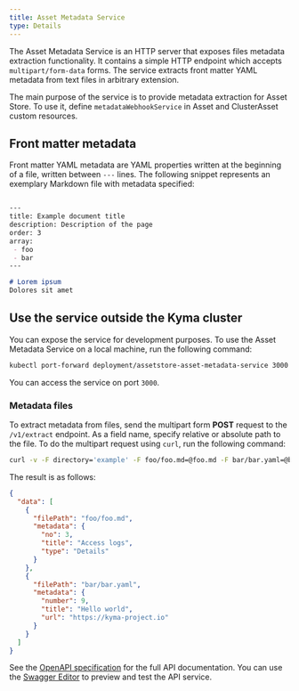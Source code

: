 ```yaml
---
title: Asset Metadata Service
type: Details
---
```


The Asset Metadata Service is an HTTP server that exposes files metadata extraction functionality. It contains a simple HTTP endpoint which accepts `multipart/form-data` forms. The service extracts front matter YAML metadata from text files in arbitrary extension.

The main purpose of the service is to provide metadata extraction for Asset Store. To use it, define `metadataWebhookService` in Asset and ClusterAsset custom resources.

## Front matter metadata

Front matter YAML metadata are YAML properties written at the beginning of a file, written between `---` lines. The following snippet represents an exemplary Markdown file with metadata specified:

```markdown

---
title: Example document title
description: Description of the page
order: 3
array:
 - foo
 - bar
---

# Lorem ipsum
Dolores sit amet

```

## Use the service outside the Kyma cluster

You can expose the service for development purposes. To use the Asset Metadata Service on a local machine, run the following command:

```bash
kubectl port-forward deployment/assetstore-asset-metadata-service 3000:3000 -n kyma-system
```

You can access the service on port `3000`.

### Metadata files

To extract metadata from files, send the multipart form **POST** request to the `/v1/extract` endpoint. As a field name, specify relative or absolute path to the file.
To do the multipart request using `curl`, run the following command:

```bash
curl -v -F directory='example' -F foo/foo.md=@foo.md -F bar/bar.yaml=@bar.yaml -F public=@archive.zip http://localhost:3000/v1/extract
```

The result is as follows:

```json
{
  "data": [
    {
      "filePath": "foo/foo.md",
      "metadata": {
        "no": 3,
        "title": "Access logs",
        "type": "Details"
      }
    },
    {
      "filePath": "bar/bar.yaml",
      "metadata": {
        "number": 9,
        "title": "Hello world",
        "url": "https://kyma-project.io"
      }
    }
  ]
}
```

See the [OpenAPI specification](./assets/asset-metadata-service-openapi.yaml) for the full API documentation. You can use the [Swagger Editor](https://editor.swagger.io) to preview and test the API service.
